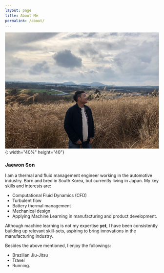 ```yaml
---
layout: page
title: About Me
permalink: /about/
---
```

![Profile Photo](/images/Profile_Photo.png){: width="40%" height="40"}
### Jaewon Son
I am a thermal and fluid management engineer working in the automotive industry. Born and bred in South Korea, but currently living in Japan.
My key skills and interests are:
- Computational Fluid Dynamics (CFD)
- Turbulent flow 
- Battery thermal management
- Mechanical design
- Applying Machine Learning in manufacturing and product development.

Although machine learning is not my expertise **yet**, I have been consistently building up relevant skill-sets, aspiring to bring innovations in the manufacturing industry. 

Besides the above mentioned, I enjoy the followings:
- Brazilian Jiu-Jitsu 
- Travel 
- Running.
